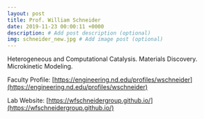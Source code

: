```yaml
---
layout: post
title: Prof. William Schneider
date: 2019-11-23 00:00:11 +0000
description: # Add post description (optional)
img: schneider_new.jpg # Add image post (optional)
---
```

Heterogeneous and Computational Catalysis. Materials Discovery. Microkinetic Modeling.
<!--more-->

Faculty Profile: [https://engineering.nd.edu/profiles/wschneider](https://engineering.nd.edu/profiles/wschneider)

Lab Website: [https://wfschneidergroup.github.io/](https://wfschneidergroup.github.io/)